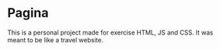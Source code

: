 # Pagina

This is a personal project made for exercise HTML, JS and CSS.
It was meant to be like a travel website.
